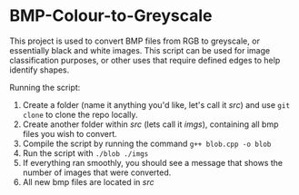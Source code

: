 # BMP-Colour-to-Greyscale

This project is used to convert BMP files from RGB to greyscale, or essentially black and white images. This script can be used for image classification purposes, or other uses that require defined edges to help identify shapes. 

Running the script:
1. Create a folder (name it anything you'd like, let's call it _src_) and use ```git clone``` to clone the repo locally. 
2. Create another folder within _src_ (lets call it _imgs_), containing all bmp files you wish to convert.
3. Compile the script by running the command ```g++ blob.cpp -o blob```
4. Run the script with ```./blob ./imgs```
5. If everything ran smoothly, you should see a message that shows the number of images that were converted. 
6. All new bmp files are located in _src_
